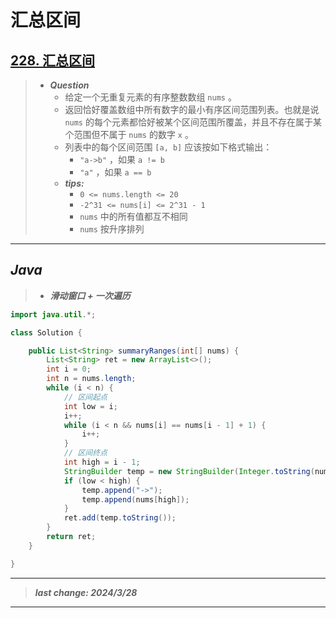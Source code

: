 # 汇总区间

## [228. 汇总区间](https://leetcode.cn/problems/summary-ranges/)

> - ***Question***
>   - 给定一个无重复元素的有序整数数组 `nums` 。
>   - 返回恰好覆盖数组中所有数字的最小有序区间范围列表。也就是说 `nums` 的每个元素都恰好被某个区间范围所覆盖，并且不存在属于某个范围但不属于 `nums` 的数字 `x` 。
>   - 列表中的每个区间范围 `[a, b]` 应该按如下格式输出：
>     - `"a->b"` ，如果 `a != b`
>     - `"a"` ，如果 `a == b`
>   - ***tips:***
>     - `0 <= nums.length <= 20`
>     - `-2^31 <= nums[i] <= 2^31 - 1`
>     - `nums` 中的所有值都互不相同
>     - `nums` 按升序排列

---

## *Java*

> - ***滑动窗口 + 一次遍历***

```java
import java.util.*;

class Solution {

    public List<String> summaryRanges(int[] nums) {
        List<String> ret = new ArrayList<>();
        int i = 0;
        int n = nums.length;
        while (i < n) {
            // 区间起点
            int low = i;
            i++;
            while (i < n && nums[i] == nums[i - 1] + 1) {
                i++;
            }
            // 区间终点
            int high = i - 1;
            StringBuilder temp = new StringBuilder(Integer.toString(nums[low]));
            if (low < high) {
                temp.append("->");
                temp.append(nums[high]);
            }
            ret.add(temp.toString());
        }
        return ret;
    }

}
```

---

> ***last change: 2024/3/28***

---
